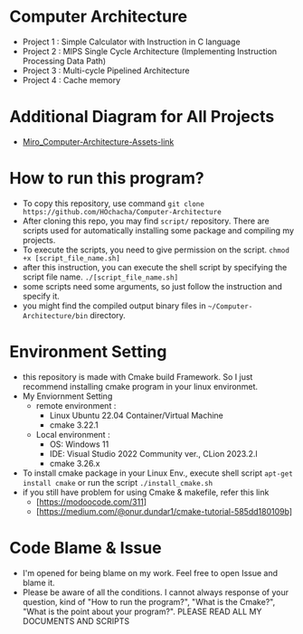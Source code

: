 # Computer Architecture
- Project 1 : Simple Calculator with Instruction in C language
- Project 2 : MIPS Single Cycle Architecture (Implementing Instruction Processing Data Path)
- Project 3 : Multi-cycle Pipelined Architecture
- Project 4 : Cache memory
# Additional Diagram for All Projects
- [Miro_Computer-Architecture-Assets-link](https://miro.com/app/board/uXjVKfXKiSU=/?share_link_id=945565107580)
# How to run this program?
- To copy this repository, use command ```git clone https://github.com/HOchacha/Computer-Architecture```
- After cloning this repo, you may find ```script/``` repository. There are scripts used for automatically installing some package and compiling my projects.
- To execute the scripts, you need to give permission on the script.
```chmod +x [script_file_name.sh]```
- after this instruction, you can execute the shell script by specifying the script file name.
```./[script_file_name.sh]```
- some scripts need some arguments, so just follow the instruction and specify it.
- you might find the compiled output binary files in ```~/Computer-Architecture/bin``` directory.
# Environment Setting
- this repository is made with Cmake build Framework. So I just recommend installing cmake program in your linux environmet.
- My Enviornment Setting
  - remote environment :
    - Linux Ubuntu 22.04 Container/Virtual Machine
    - cmake 3.22.1
  - Local environment :
    - OS: Windows 11
    - IDE: Visual Studio 2022 Community ver., CLion 2023.2.l
    - cmake 3.26.x
- To install cmake package in your Linux Env., execute shell script
```apt-get install cmake``` or run the script ```./install_cmake.sh```
- if you still have problem for using Cmake & makefile, refer this link
  - [https://modoocode.com/311]
  - [https://medium.com/@onur.dundar1/cmake-tutorial-585dd180109b]
# Code Blame & Issue
- I'm opened for being blame on my work. Feel free to open Issue and blame it. 
- Please be aware of all the conditions. I cannot always response of your question, kind of "How to run the program?", "What is the Cmake?", "What is the point about your program?". PLEASE READ ALL MY DOCUMENTS AND SCRIPTS
